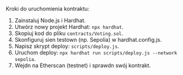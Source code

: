 Kroki do uruchomienia kontraktu:
1. Zainstaluj Node.js i Hardhat.
2. Utwórz nowy projekt Hardhat: `npx hardhat`.
3. Skopiuj kod do pliku `contracts/Voting.sol`.
4. Skonfiguruj sien testown (np. Sepolia) w hardhat.config.js.
5. Napisz skrypt deploy: `scripts/deploy.js`.
6. Uruchom deploy: `npx hardhat run scripts/deploy.js --network sepolia`.
7. Wejdn na Etherscan (testnet) i sprawdn swój kontrakt.
